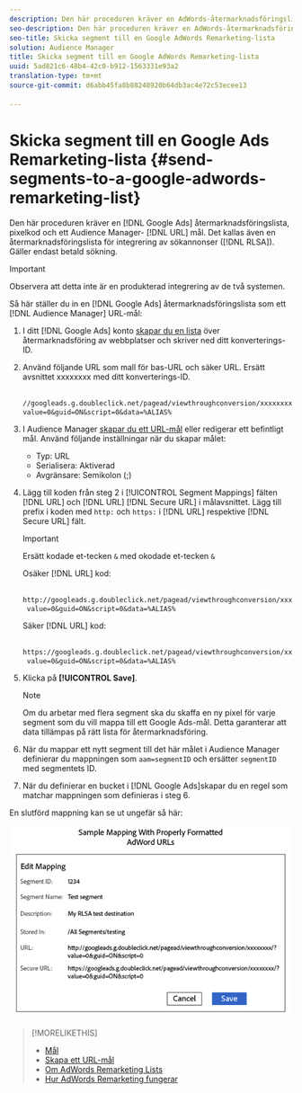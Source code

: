 ```yaml
---
description: Den här proceduren kräver en AdWords-återmarknadsföringslista, pixelkod och ett mål för Audience Manager-URL. Det kallas även en återmarknadsföringslista för integrering av sökannonser (RLSA). Gäller endast betald sökning.
seo-description: Den här proceduren kräver en AdWords-återmarknadsföringslista, pixelkod och ett mål för Audience Manager-URL. Det kallas även en återmarknadsföringslista för integrering av sökannonser (RLSA). Gäller endast betald sökning.
seo-title: Skicka segment till en Google AdWords Remarketing-lista
solution: Audience Manager
title: Skicka segment till en Google AdWords Remarketing-lista
uuid: 5ad821c6-48b4-42c0-b912-1563331e93a2
translation-type: tm+mt
source-git-commit: d6abb45fa8b88248920b64db3ac4e72c53ecee13

---
```



# Skicka segment till en Google Ads Remarketing-lista {#send-segments-to-a-google-adwords-remarketing-list}

Den här proceduren kräver en [!DNL Google Ads] återmarknadsföringslista, pixelkod och ett Audience Manager- [!DNL URL] mål. Det kallas även en återmarknadsföringslista för integrering av sökannonser ([!DNL RLSA]). Gäller endast betald sökning.

>[!IMPORTANT]
>Observera att detta inte är en produkterad integrering av de två systemen.

Så här ställer du in en [!DNL Google Ads] återmarknadsföringslista som ett [!DNL Audience Manager] URL-mål:

1. I ditt [!DNL Google Ads] konto [skapar du en lista](https://support.google.com/adwords/answer/2454064?hl=en) över återmarknadsföring av webbplatser och skriver ned ditt konverterings-ID.
1. Använd följande URL som mall för bas-URL och säker URL. Ersätt avsnittet xxxxxxxx med ditt konverterings-ID.

   ```
    //googleads.g.doubleclick.net/pagead/viewthroughconversion/xxxxxxxx/?value=0&guid=ON&script=0&data=%ALIAS%
   ```

1. I Audience Manager [skapar du ett URL-mål](../../features/destinations/create-url-destination.md) eller redigerar ett befintligt mål. Använd följande inställningar när du skapar målet:
   * Typ: URL
   * Serialisera: Aktiverad
   * Avgränsare: Semikolon (;)

1. Lägg till koden från steg 2 i [!UICONTROL Segment Mappings] fälten [!DNL URL] och [!DNL URL] [!DNL Secure URL] i målavsnittet. Lägg till prefix i koden med `http:` och `https:` i [!DNL URL] respektive [!DNL Secure URL] fält.

   >[!IMPORTANT]
   >
   >Ersätt kodade et-tecken `&` med okodade et-tecken `&`

   Osäker [!DNL URL] kod:

   ```
    http://googleads.g.doubleclick.net/pagead/viewthroughconversion/xxxxxxxx/?
    value=0&guid=ON&script=0&data=%ALIAS%
   ```

   Säker [!DNL URL] kod:

   ```
    https://googleads.g.doubleclick.net/pagead/viewthroughconversion/xxxxxxxx/?
    value=0&guid=ON&script=0&data=%ALIAS%
   ```

1. Klicka på **[!UICONTROL Save]**.

   >[!NOTE]
   >
   >Om du arbetar med flera segment ska du skaffa en ny pixel för varje segment som du vill mappa till ett Google Ads-mål. Detta garanterar att data tillämpas på rätt lista för återmarknadsföring.

1. När du mappar ett nytt segment till det här målet i Audience Manager definierar du mappningen som `aam=segmentID` och ersätter `segmentID` med segmentets ID.
1. När du definierar en bucket i [!DNL Google Ads]skapar du en regel som matchar mappningen som definieras i steg 6.

En slutförd mappning kan se ut ungefär så här:

![](../assets/rlsa_mapping.png)

>[!MORELIKETHIS]
>
>* [Mål](../../features/destinations/destinations.md)
>* [Skapa ett URL-mål](../../features/destinations/create-url-destination.md)
>* [Om AdWords Remarketing Lists](https://support.google.com/adwords/answer/2472738)
>* [Hur AdWords Remarketing fungerar](https://support.google.com/adwords/answer/2454000)

